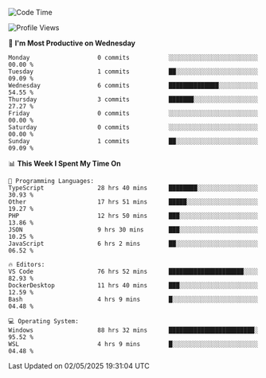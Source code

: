 <!--START_SECTION:waka-->
![Code Time](http://img.shields.io/badge/Code%20Time-4%2C837%20hrs%206%20mins-blue)

![Profile Views](http://img.shields.io/badge/Profile%20Views-0-blue)

📅 **I'm Most Productive on Wednesday** 

```text
Monday                   0 commits           ░░░░░░░░░░░░░░░░░░░░░░░░░   00.00 % 
Tuesday                  1 commits           ██░░░░░░░░░░░░░░░░░░░░░░░   09.09 % 
Wednesday                6 commits           ██████████████░░░░░░░░░░░   54.55 % 
Thursday                 3 commits           ███████░░░░░░░░░░░░░░░░░░   27.27 % 
Friday                   0 commits           ░░░░░░░░░░░░░░░░░░░░░░░░░   00.00 % 
Saturday                 0 commits           ░░░░░░░░░░░░░░░░░░░░░░░░░   00.00 % 
Sunday                   1 commits           ██░░░░░░░░░░░░░░░░░░░░░░░   09.09 % 
```


📊 **This Week I Spent My Time On** 

```text
💬 Programming Languages: 
TypeScript               28 hrs 40 mins      ████████░░░░░░░░░░░░░░░░░   30.93 % 
Other                    17 hrs 51 mins      █████░░░░░░░░░░░░░░░░░░░░   19.27 % 
PHP                      12 hrs 50 mins      ███░░░░░░░░░░░░░░░░░░░░░░   13.86 % 
JSON                     9 hrs 30 mins       ███░░░░░░░░░░░░░░░░░░░░░░   10.25 % 
JavaScript               6 hrs 2 mins        ██░░░░░░░░░░░░░░░░░░░░░░░   06.52 % 

🔥 Editors: 
VS Code                  76 hrs 52 mins      █████████████████████░░░░   82.93 % 
DockerDesktop            11 hrs 40 mins      ███░░░░░░░░░░░░░░░░░░░░░░   12.59 % 
Bash                     4 hrs 9 mins        █░░░░░░░░░░░░░░░░░░░░░░░░   04.48 % 

💻 Operating System: 
Windows                  88 hrs 32 mins      ████████████████████████░   95.52 % 
WSL                      4 hrs 9 mins        █░░░░░░░░░░░░░░░░░░░░░░░░   04.48 % 
```


 Last Updated on 02/05/2025 19:31:04 UTC
<!--END_SECTION:waka-->

